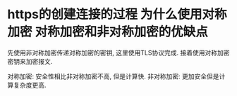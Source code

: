 # https的创建连接的过程 为什么使用对称加密 对称加密和非对称加密的优缺点

先使用非对称加密传递对称加密的密钥, 这里使用TLS协议完成. 接着使用对称加密密钥来加密报文.

对称加密: 安全性相比非对称加密不高, 但是计算快.
非对称加密: 更加安全但是计算复杂度更高.
